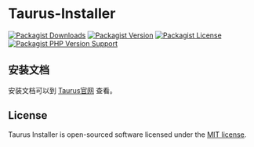 # Taurus-Installer

<a href="https://packagist.org/packages/boxunphp/taurus-installer"><img alt="Packagist Downloads" src="https://img.shields.io/packagist/dt/boxunphp/taurus-installer"></a>
<a href="https://packagist.org/packages/boxunphp/taurus-installer"><img alt="Packagist Version" src="https://img.shields.io/packagist/v/boxunphp/taurus-installer"></a>
<a href="https://packagist.org/packages/boxunphp/taurus-installer"><img alt="Packagist License" src="https://img.shields.io/packagist/l/boxunphp/taurus-installer"></a>
<a href="https://packagist.org/packages/boxunphp/taurus-installer"><img alt="Packagist PHP Version Support" src="https://img.shields.io/packagist/php-v/boxunphp/taurus-installer"></a>

## 安装文档

安装文档可以到 [Taurus官网](https://boxunphp.github.io/Taurus/) 查看。

## License

Taurus Installer is open-sourced software licensed under the [MIT license](LICENSE.md).